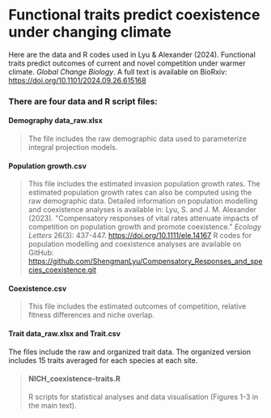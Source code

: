 # Functional traits predict coexistence under changing climate
Here are the data and R codes used in Lyu & Alexander (2024). Functional traits predict outcomes of current and novel competition under warmer climate. *Global Change Biology*. A full text is available on BioRxiv: https://doi.org/10.1101/2024.09.26.615168

### There are four data and R script files:
#### Demography data_raw.xlsx
> The file includes the raw demographic data used to parameterize integral projection models. 

#### Population growth.csv
> This file includes the estimated invasion population growth rates. The estimated population growth rates can also be computed using the raw demographic data. Detailed information on population modelling and coexistence analyses is available in: Lyu, S. and J. M. Alexander (2023). "Compensatory responses of vital rates attenuate impacts of competition on population growth and promote coexistence." *Ecology Letters* 26(3): 437-447. https://doi.org/10.1111/ele.14167 R codes for population modelling and coexistence analyses are available on GitHub: https://github.com/ShengmanLyu/Compensatory_Responses_and_species_coexistence.git 

#### Coexistence.csv 
> This file includes the estimated outcomes of competition, relative fitness differences and niche overlap.

#### Trait data_raw.xlsx and Trait.csv
The files include the raw and organized trait data. The organized version includes 15 traits averaged for each species at each site.

> #### NICH_coexistence-traits.R
> R scripts for statistical analyses and data visualisation (Figures 1-3 in the main text).
